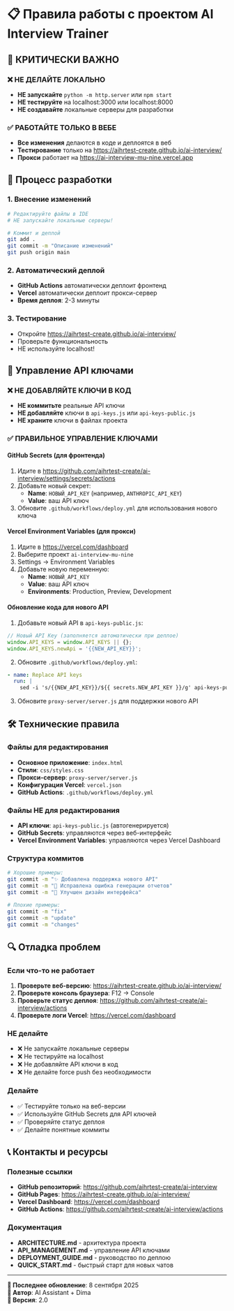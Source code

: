 # 📋 Правила работы с проектом AI Interview Trainer

## 🚨 КРИТИЧЕСКИ ВАЖНО

### ❌ НЕ ДЕЛАЙТЕ ЛОКАЛЬНО
- **НЕ запускайте** `python -m http.server` или `npm start`
- **НЕ тестируйте** на localhost:3000 или localhost:8000
- **НЕ создавайте** локальные серверы для разработки

### ✅ РАБОТАЙТЕ ТОЛЬКО В ВЕБЕ
- **Все изменения** делаются в коде и деплоятся в веб
- **Тестирование** только на https://aihrtest-create.github.io/ai-interview/
- **Прокси** работает на https://ai-interview-mu-nine.vercel.app

## 🔄 Процесс разработки

### 1. Внесение изменений
```bash
# Редактируйте файлы в IDE
# НЕ запускайте локальные серверы!

# Коммит и деплой
git add .
git commit -m "Описание изменений"
git push origin main
```

### 2. Автоматический деплой
- **GitHub Actions** автоматически деплоит фронтенд
- **Vercel** автоматически деплоит прокси-сервер
- **Время деплоя**: 2-3 минуты

### 3. Тестирование
- Откройте https://aihrtest-create.github.io/ai-interview/
- Проверьте функциональность
- НЕ используйте localhost!

## 🔑 Управление API ключами

### ❌ НЕ ДОБАВЛЯЙТЕ КЛЮЧИ В КОД
- **НЕ коммитьте** реальные API ключи
- **НЕ добавляйте** ключи в `api-keys.js` или `api-keys-public.js`
- **НЕ храните** ключи в файлах проекта

### ✅ ПРАВИЛЬНОЕ УПРАВЛЕНИЕ КЛЮЧАМИ

#### GitHub Secrets (для фронтенда)
1. Идите в https://github.com/aihrtest-create/ai-interview/settings/secrets/actions
2. Добавьте новый секрет:
   - **Name**: `НОВЫЙ_API_KEY` (например, `ANTHROPIC_API_KEY`)
   - **Value**: ваш API ключ
3. Обновите `.github/workflows/deploy.yml` для использования нового ключа

#### Vercel Environment Variables (для прокси)
1. Идите в https://vercel.com/dashboard
2. Выберите проект `ai-interview-mu-nine`
3. Settings → Environment Variables
4. Добавьте новую переменную:
   - **Name**: `НОВЫЙ_API_KEY`
   - **Value**: ваш API ключ
   - **Environments**: Production, Preview, Development

#### Обновление кода для нового API
1. Добавьте новый API в `api-keys-public.js`:
```javascript
// Новый API Key (заполняется автоматически при деплое)
window.API_KEYS = window.API_KEYS || {};
window.API_KEYS.newApi = '{{NEW_API_KEY}}';
```

2. Обновите `.github/workflows/deploy.yml`:
```yaml
- name: Replace API keys
  run: |
    sed -i 's/{{NEW_API_KEY}}/${{ secrets.NEW_API_KEY }}/g' api-keys-public.js
```

3. Обновите `proxy-server/server.js` для поддержки нового API

## 🛠️ Технические правила

### Файлы для редактирования
- **Основное приложение**: `index.html`
- **Стили**: `css/styles.css`
- **Прокси-сервер**: `proxy-server/server.js`
- **Конфигурация Vercel**: `vercel.json`
- **GitHub Actions**: `.github/workflows/deploy.yml`

### Файлы НЕ для редактирования
- **API ключи**: `api-keys-public.js` (автогенерируется)
- **GitHub Secrets**: управляются через веб-интерфейс
- **Vercel Environment Variables**: управляются через Vercel Dashboard

### Структура коммитов
```bash
# Хорошие примеры:
git commit -m "✨ Добавлена поддержка нового API"
git commit -m "🐛 Исправлена ошибка генерации отчетов"
git commit -m "🎨 Улучшен дизайн интерфейса"

# Плохие примеры:
git commit -m "fix"
git commit -m "update"
git commit -m "changes"
```

## 🔍 Отладка проблем

### Если что-то не работает
1. **Проверьте веб-версию**: https://aihrtest-create.github.io/ai-interview/
2. **Проверьте консоль браузера**: F12 → Console
3. **Проверьте статус деплоя**: https://github.com/aihrtest-create/ai-interview/actions
4. **Проверьте логи Vercel**: https://vercel.com/dashboard

### НЕ делайте
- ❌ Не запускайте локальные серверы
- ❌ Не тестируйте на localhost
- ❌ Не добавляйте API ключи в код
- ❌ Не делайте force push без необходимости

### Делайте
- ✅ Тестируйте только на веб-версии
- ✅ Используйте GitHub Secrets для API ключей
- ✅ Проверяйте статус деплоя
- ✅ Делайте понятные коммиты

## 📞 Контакты и ресурсы

### Полезные ссылки
- **GitHub репозиторий**: https://github.com/aihrtest-create/ai-interview
- **GitHub Pages**: https://aihrtest-create.github.io/ai-interview/
- **Vercel Dashboard**: https://vercel.com/dashboard
- **GitHub Actions**: https://github.com/aihrtest-create/ai-interview/actions

### Документация
- **ARCHITECTURE.md** - архитектура проекта
- **API_MANAGEMENT.md** - управление API ключами
- **DEPLOYMENT_GUIDE.md** - руководство по деплою
- **QUICK_START.md** - быстрый старт для новых чатов

---

**📅 Последнее обновление**: 8 сентября 2025  
**👤 Автор**: AI Assistant + Dima  
**🔄 Версия**: 2.0
